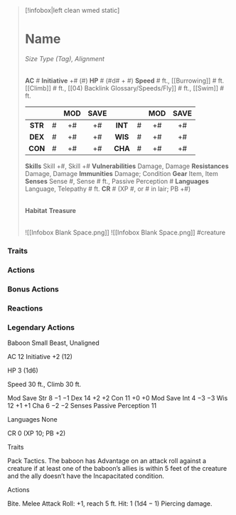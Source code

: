 > [!infobox|left clean wmed static]
> # Name
> *Size Type (Tag), Alignment*
> 
> | |
> | - |
> **AC** # **Initiative** +# (#)
> **HP** # (#d# + #)
> **Speed** # ft., [[Burrowing]] # ft. [[Climb]] # ft., [[04) Backlink Glossary/Speeds/Fly]] # ft., [[Swim]] # ft.
> 
> | | | MOD | SAVE | | | MOD | SAVE |
> | :-: | :-: | :-: | :-: | :-: | :-: | :-: | :-: |
> | **STR** | # | +# | +# | **INT** | # | +# | +# | 
> | **DEX** | # | +# | +# | **WIS** | # | +# | +# |
> | **CON** | # | +# | +# | **CHA** | # | +# | +# |
> **Skills** Skill +#, Skill +#
> **Vulnerabilities** Damage, Damage
> **Resistances** Damage, Damage
> **Immunities** Damage; Condition
> **Gear** Item, Item
> **Senses** Sense #, Sense # ft., Passive Perception #
> **Languages** Language, Telepathy # ft.
> **CR** # (XP #, or # in lair; PB +#)
>
> | |
> | - |
> **Habitat**
> **Treasure**
> 
> | |
> | - |
> ![[Infobox Blank Space.png]]
> ![[Infobox Blank Space.png]]
> #creature 


### Traits
### Actions
### Bonus Actions
### Reactions
### Legendary Actions
Baboon
Small Beast, Unaligned

AC 12 Initiative +2 (12)

HP 3 (1d6)

Speed 30 ft., Climb 30 ft.

Mod	Save
Str	8	−1	−1
Dex	14	+2	+2
Con	11	+0	+0
Mod	Save
Int	4	−3	−3
Wis	12	+1	+1
Cha	6	−2	−2
Senses Passive Perception 11

Languages None

CR 0 (XP 10; PB +2)

Traits

Pack Tactics. The baboon has Advantage on an attack roll against a creature if at least one of the baboon’s allies is within 5 feet of the creature and the ally doesn’t have the Incapacitated condition.

Actions

Bite. Melee Attack Roll: +1, reach 5 ft. Hit: 1 (1d4 − 1) Piercing damage.